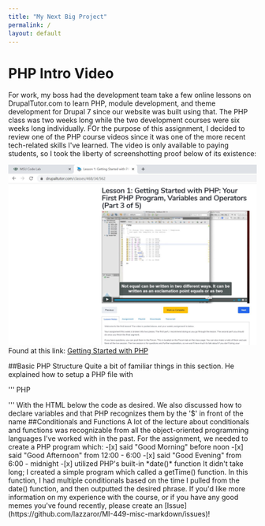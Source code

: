 ```yaml
---
title: "My Next Big Project"
permalink: /
layout: default
---
```


# PHP Intro Video

For work, my boss had the development team take a few online lessons on DrupalTutor.com to learn PHP, module development, and theme development for Drupal 7 since our website was built using that. The PHP class was two weeks long while the two development courses were six weeks long individually. FOr the purpose of this assignment, I decided to review one of the PHP course videos since it was one of the more recent tech-related skills I've learned. The video is only available to paying students, so I took the liberty of screenshotting proof below of its existence:

![Screenshot of DruaplTutor video](video-proof.JPG "PHP Video")
Found at this link: [Getting Started with PHP](https://www.drupaltutor.com/classes/468/34/562)

##Basic PHP Structure
Quite a bit of familiar things in this section. He explained how to setup a PHP file with 

''' PHP
<?php
/* 
 * PHP Assignment 1
 * Rachel Lazzaro
 * Assignment Date
 */
>
'''
With the HTML below the code as desired. We also discussed how to declare variables and that PHP recognizes them by the '$' in front of the name

##Conditionals and Functions
A lot of the lecture about conditionals and functions was recognizable from all the object-oriented programming languages I've worked with in the past. For the assignment, we needed to create a PHP program which:

-[x] said "Good Morning" before noon
-[x] said "Good Afternoon" from 12:00 - 6:00
-[x]  said "Good Evening" from 6:00 - midnight
-[x]  utilized PHP's built-in *date()* function

It didn't take long; I created a simple program which called a getTime() function. In this function, I had multiple conditionals based on the time I pulled from the date() function, and then outputted the desired phrase.


If you'd like more information on my experience with the course, or if you have any good memes you've found recently, please create an [Issue](https://github.com/lazzaror/MI-449-misc-markdown/issues)!
